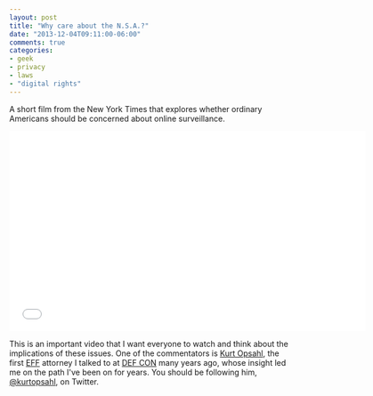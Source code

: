 ```yaml
---
layout: post
title: "Why care about the N.S.A.?"
date: "2013-12-04T09:11:00-06:00"
comments: true
categories:
- geek
- privacy
- laws
- "digital rights"
---
```

A short film from the New York Times that explores whether ordinary Americans should be concerned about online surveillance.

<iframe width="640" height="360" src="//www.youtube-nocookie.com/embed/S61eL_06RZ4" frameborder="0" allowfullscreen></iframe>

This is an important video that I want everyone to watch and think about the implications of these issues. One of the commentators is <a href="https://www.eff.org/about/staff/kurt-opsahl">Kurt Opsahl</a>, the first <a href="https://www.eff.org/">EFF</a> attorney I talked to at <a href="https://www.defcon.org/">DEF CON</a> many years ago, whose insight led me on the path I've been on for years. You should be following him, <a href="https://twitter.com/kurtopsahl">@kurtopsahl</a>, on Twitter.
